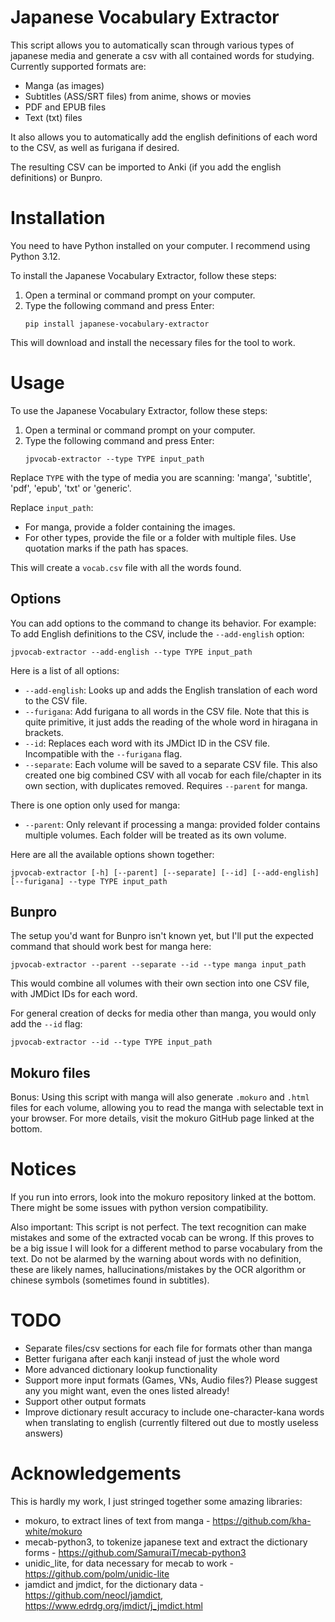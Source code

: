 # Japanese Vocabulary Extractor

This script allows you to automatically scan through various types of japanese media and generate a csv with all contained words for studying. Currently supported formats are: 

* Manga (as images)
* Subtitles (ASS/SRT files) from anime, shows or movies
* PDF and EPUB files
* Text (txt) files

It also allows you to automatically add the english definitions of each word to the CSV, as well as furigana if desired.

The resulting CSV can be imported to Anki (if you add the english definitions) or Bunpro.

# Installation

You need to have Python installed on your computer. I recommend using Python 3.12.

To install the Japanese Vocabulary Extractor, follow these steps:

1. Open a terminal or command prompt on your computer.
2. Type the following command and press Enter:
    ```
    pip install japanese-vocabulary-extractor
    ```

This will download and install the necessary files for the tool to work.

# Usage

To use the Japanese Vocabulary Extractor, follow these steps:

1. Open a terminal or command prompt on your computer.
2. Type the following command and press Enter:
    ```
    jpvocab-extractor --type TYPE input_path
    ```

Replace `TYPE` with the type of media you are scanning: 'manga', 'subtitle', 'pdf', 'epub', 'txt' or 'generic'. 

Replace `input_path`:
- For manga, provide a folder containing the images.
- For other types, provide the file or a folder with multiple files. Use quotation marks if the path has spaces.

This will create a `vocab.csv` file with all the words found.

## Options

You can add options to the command to change its behavior. For example:
To add English definitions to the CSV, include the `--add-english` option:
```
jpvocab-extractor --add-english --type TYPE input_path
```

Here is a list of all options:
* `--add-english`: Looks up and adds the English translation of each word to the CSV file.
* `--furigana`: Add furigana to all words in the CSV file. Note that this is quite primitive, it just adds the reading of the whole word in hiragana in brackets.
* `--id`: Replaces each word with its JMDict ID in the CSV file. Incompatible with the `--furigana` flag.
* `--separate`: Each volume will be saved to a separate CSV file. This also created one big combined CSV with all vocab for each file/chapter in its own section, with duplicates removed. Requires `--parent` for manga.

There is one option only used for manga:
* `--parent`: Only relevant if processing a manga: provided folder contains multiple volumes. Each folder will be treated as its own volume.




Here are all the available options shown together:

```
jpvocab-extractor [-h] [--parent] [--separate] [--id] [--add-english] [--furigana] --type TYPE input_path
```

## Bunpro

The setup you'd want for Bunpro isn't known yet, but I'll put the expected command that should work best for manga here:

```
jpvocab-extractor --parent --separate --id --type manga input_path
```

This would combine all volumes with their own section into one CSV file, with JMDict IDs for each word.

For general creation of decks for media other than manga, you would only add the `--id` flag:

```
jpvocab-extractor --id --type TYPE input_path
```

## Mokuro files

Bonus: Using this script with manga will also generate `.mokuro` and `.html` files for each volume, allowing you to read the manga with selectable text in your browser. For more details, visit the mokuro GitHub page linked at the bottom.


# Notices

If you run into errors, look into the mokuro repository linked at the bottom. There might be some issues with python version compatibility.

Also important: This script is not perfect. The text recognition can make mistakes and some of the extracted vocab can be wrong. If this proves to be a big issue I will look for a different method to parse vocabulary from the text. Do not be alarmed by the warning about words with no definition, these are likely names, hallucinations/mistakes by the OCR algorithm or chinese symbols (sometimes found in subtitles).


# TODO

* Separate files/csv sections for each file for formats other than manga
* Better furigana after each kanji instead of just the whole word
* More advanced dictionary lookup functionality
* Support more input formats (Games, VNs, Audio files?) Please suggest any you might want, even the ones listed already!
* Support other output formats
* Improve dictionary result accuracy to include one-character-kana words when translating to english (currently filtered out due to mostly useless answers)


# Acknowledgements

This is hardly my work, I just stringed together some amazing libraries:

* mokuro, to extract lines of text from manga - https://github.com/kha-white/mokuro
* mecab-python3, to tokenize japanese text and extract the dictionary forms - https://github.com/SamuraiT/mecab-python3
* unidic_lite, for data necessary for mecab to work - https://github.com/polm/unidic-lite
* jamdict and jmdict, for the dictionary data - https://github.com/neocl/jamdict, https://www.edrdg.org/jmdict/j_jmdict.html
